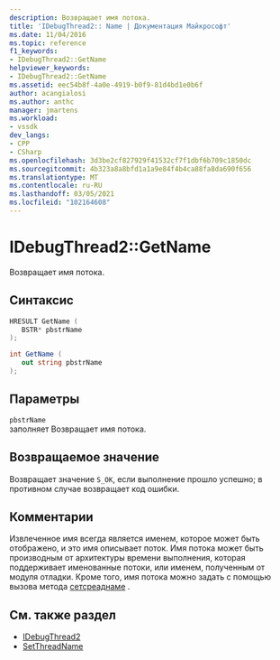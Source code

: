 ```yaml
---
description: Возвращает имя потока.
title: 'IDebugThread2:: Name | Документация Майкрософт'
ms.date: 11/04/2016
ms.topic: reference
f1_keywords:
- IDebugThread2::GetName
helpviewer_keywords:
- IDebugThread2::GetName
ms.assetid: eec54b8f-4a0e-4919-b0f9-81d4bd1e0b6f
author: acangialosi
ms.author: anthc
manager: jmartens
ms.workload:
- vssdk
dev_langs:
- CPP
- CSharp
ms.openlocfilehash: 3d3be2cf827929f41532cf7f1dbf6b709c1850dc
ms.sourcegitcommit: 4b323a8a8bfd1a1a9e84f4b4ca88fa8da690f656
ms.translationtype: MT
ms.contentlocale: ru-RU
ms.lasthandoff: 03/05/2021
ms.locfileid: "102164608"
---
```

# <a name="idebugthread2getname"></a>IDebugThread2::GetName
Возвращает имя потока.

## <a name="syntax"></a>Синтаксис

```cpp
HRESULT GetName ( 
   BSTR* pbstrName
);
```

```csharp
int GetName ( 
   out string pbstrName
);
```

## <a name="parameters"></a>Параметры
`pbstrName`\
заполняет Возвращает имя потока.

## <a name="return-value"></a>Возвращаемое значение
 Возвращает значение `S_OK`, если выполнение прошло успешно; в противном случае возвращает код ошибки.

## <a name="remarks"></a>Комментарии
 Извлеченное имя всегда является именем, которое может быть отображено, и это имя описывает поток. Имя потока может быть производным от архитектуры времени выполнения, которая поддерживает именованные потоки, или именем, полученным от модуля отладки. Кроме того, имя потока можно задать с помощью вызова метода [сетсреаднаме](../../../extensibility/debugger/reference/idebugthread2-setthreadname.md) .

## <a name="see-also"></a>См. также раздел
- [IDebugThread2](../../../extensibility/debugger/reference/idebugthread2.md)
- [SetThreadName](../../../extensibility/debugger/reference/idebugthread2-setthreadname.md)

